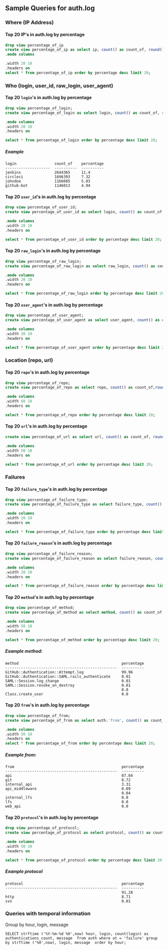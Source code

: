 ## Sample Queries for auth.log

### Where (IP Address)

#### Top 20 IP's in auth.log by percentage

```sql
drop view percentage_of_ip
create view percentage_of_ip as select ip, count() as count_of, round(100.0 * count() / (select count() from auth), 2) as percentage from auth group by ip;
.mode columns

.width 20 10
.headers on
select * from percentage_of_ip order by percentage desc limit 20;
```

### Who (login, user_id, raw_login, user_agent)

#### Top 20 `login`'s in auth.log by percentage

```sql
drop view percentage_of_login;
create view percentage_of_login as select login, count() as count_of, round(100.0 * count() / (select count() from auth), 2) as percentage from auth group by login;

.mode columns
.width 20 10
.headers on

select * from percentage_of_login order by percentage desc limit 20;
```

##### Example

```
login                 count_of    percentage
--------------------  ----------  ----------
jenkins               2644365     11.4
circleci              1696393     7.32
johndoe               1166605     5.03
github-bot            1146013     4.94
```


#### Top 20 `user_id`'s in auth.log by percentage

```sql
drop view percentage_of_user_id;
create view percentage_of_user_id as select login, count() as count_of, round(100.0 * count() / (select count() from auth), 2) as percentage from auth group by user_id;

.mode columns
.width 20 10
.headers on

select * from percentage_of_user_id order by percentage desc limit 20;
```

#### Top 20 `raw_login`'s in auth.log by percentage

```sql
drop view percentage_of_raw_login;
create view percentage_of_raw_login as select raw_login, count() as count_of, round(100.0 * count() / (select count() from auth), 2) as percentage from auth group by raw_login;

.mode columns
.width 20 10
.headers on

select * from percentage_of_raw_login order by percentage desc limit 20;
```




#### Top 20 `user_agent`'s in auth.log by percentage

```sql
drop view percentage_of_user_agent;
create view percentage_of_user_agent as select user_agent, count() as count_of, round(100.0 * count() / (select count() from auth), 2) as percentage from auth group by user_agent;

.mode columns
.width 20 10
.headers on

select * from percentage_of_user_agent order by percentage desc limit 20;
```

### Location (repo, url)

#### Top 20 `repo`'s in auth.log by percentage

```sql
drop view percentage_of_repo;
create view percentage_of_repo as select repo, count() as count_of,round(100.0 * count() / (select count() from auth), 2) as percentage from auth group by repo;

.mode columns
.width 60 10
.headers on

select * from percentage_of_repo order by percentage desc limit 20;
```

#### Top 20 `url`'s in auth.log by percentage

```sql
create view percentage_of_url as select url, count() as count_of, round(100.0 * count() / (select count() from auth), 2) as percentage from auth group by url;

.mode columns
.width 50 10
.headers on

select * from percentage_of_url order by percentage desc limit 20;
```






### Failures

#### Top 20 `failure_type`'s in auth.log by percentage

```sql
drop view percentage_of_failure_type;
create view percentage_of_failure_type as select failure_type, count() as count_of, round(100.0 * count() / (select count() from auth), 2) as percentage from auth group by failure_type;

.mode columns
.width 20 10
.headers on

select * from percentage_of_failure_type order by percentage desc limit 20;
```



#### Top 20 `failure_reason`'s in auth.log by percentage

```sql
drop view percentage_of_failure_reason;
create view percentage_of_failure_reason as select failure_reason, count() as count_of, round(100.0 * count() / (select count() from auth), 2) as percentage from auth group by failure_reason;

.mode columns
.width 20 10
.headers on

select * from percentage_of_failure_reason order by percentage desc limit 20;
```




#### Top 20 `method`'s in auth.log by percentage

```sql
drop view percentage_of_method;
create view percentage_of_method as select method, count() as count_of, round(100.0 * count() / (select count() from auth), 2) as percentage from auth group by method;

.mode columns
.width 50 10
.headers on

select * from percentage_of_method order by percentage desc limit 20;
```

##### Example method:
```
method                                              percentage
--------------------------------------------------  ----------
GitHub::Authentication::Attempt.log                 99.96
GitHub::Authentication::SAML.rails_authenticate     0.01
SAML::Session.log_change                            0.01
SAML::Session.revoke_on_destroy                     0.01
                                                    0.0
Class.create_user                                   0.0
```

#### Top 20 `from`'s in auth.log by percentage

```sql
drop view percentage_of_from;
create view percentage_of_from as select auth.'from', count() as count_of  round(100.0 * count() / (select count() from auth), 2) as percentage from auth group by auth.'from';

.mode columns
.width 50 10
.headers on
select * from percentage_of_from order by percentage desc limit 20;
```

##### Example from:

```
from                                                percentage
--------------------------------------------------  ----------
api                                                 87.84
git                                                 8.72
internal_api                                        3.31
api_middleware                                      0.09
                                                    0.04
internal_lfs                                        0.0
lfs                                                 0.0
web_api                                             0.0
```

#### Top 20 `protocol`'s in auth.log by percentage

```sql
drop view percentage_of_protocol;
create view percentage_of_protocol as select protocol, count() as count_of(), round(100.0 * count() / (select count() from auth), 2) as percentage from auth group by protocol;

.mode columns
.width 50 10
.headers on

select * from percentage_of_protocol order by percentage desc limit 20;
```
##### Example protocol

```
protocol                                            percentage
--------------------------------------------------  ----------
                                                    91.28
http                                                8.71
svn                                                 0.01
```


### Queries with temporal information

Group by hour, login, message

```
SELECT strftime ('%Y-%m-%d %H',now) hour, login, count(login) as authentications_count, message  from auth where at = 'failure' group by strftime ('%H',now), login, message  order by hour;
```
